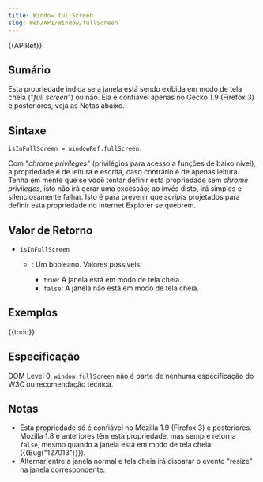 ```yaml
---
title: Window.fullScreen
slug: Web/API/Window/fullScreen
---
```

{{APIRef}}

## Sumário

Esta propriedade indica se a janela está sendo exibida em modo de tela cheia ("_full screen_") ou não. Ela é confiável apenas no Gecko 1.9 (Firefox 3) e posteriores, veja as Notas abaixo.

## Sintaxe

```
isInFullScreen = windowRef.fullScreen;
```

Com "_chrome privileges_" (privilégios para acesso a funções de baixo nível), a propriedade é de leitura e escrita, caso contrário é de apenas leitura. Tenha em mente que se você tentar definir esta propriedade sem _chrome privileges_, isto não irá gerar uma excessão; ao invés disto, irá simples e silenciosamente falhar. Isto é para prevenir que _scripts_ projetados para definir esta propriedade no Internet Explorer se quebrem.

## Valor de Retorno

- `isInFullScreen`
  - : Um booleano. Valores possíveis:

    - `true`: A janela está em modo de tela cheia.
    - `false`: A janela não está em modo de tela cheia.

## Exemplos

{{todo}}

## Especificação

DOM Level 0. `window.fullScreen` não é parte de nenhuma especificação do W3C ou recomendação técnica.

## Notas

- Esta propriedade só é confiável no Mozilla 1.9 (Firefox 3) e posteriores. Mozilla 1.8 e anteriores têm esta propriedade, mas sempre retorna `false`, mesmo quando a janela está em modo de tela cheia ({{Bug("127013")}}).
- Alternar entre a janela normal e tela cheia irá disparar o evento "resize" na janela correspondente.
